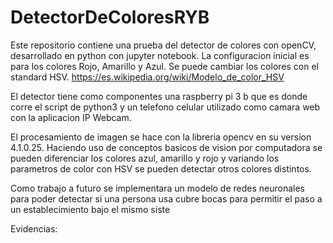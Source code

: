 # DetectorDeColoresRYB
Este repositorio contiene una prueba del detector de colores con openCV, desarrollado en python con jupyter notebook.
La configuracion inicial es para los colores Rojo, Amarillo y Azul.
Se puede cambiar los colores con el standard HSV.
https://es.wikipedia.org/wiki/Modelo_de_color_HSV

El detector tiene como componentes una raspberry pi 3 b que es donde corre el script de python3 y un telefono celular
utilizado como camara web con la aplicacion IP Webcam.

El procesamiento de imagen se hace con la libreria opencv en su version 4.1.0.25. Haciendo uso de conceptos basicos de vision
por computadora se pueden diferenciar los colores azul, amarillo y rojo y variando los parametros de color con HSV se pueden 
detectar otros colores distintos.

Como trabajo a futuro se implementara un modelo de redes neuronales para poder detectar si una persona usa cubre bocas para 
permitir el paso a un establecimiento bajo el mismo siste

Evidencias:
